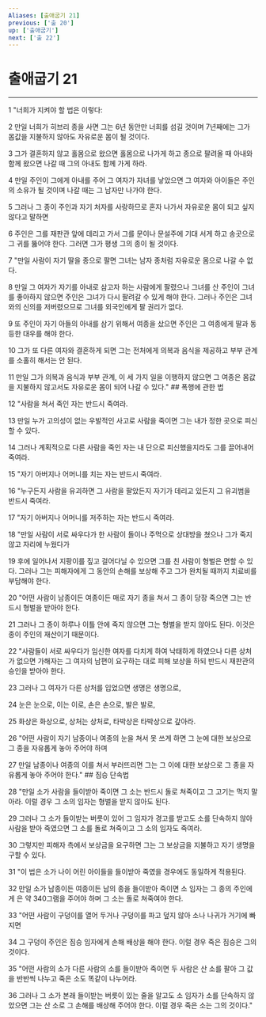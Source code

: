 ```yaml
---
Aliases: [출애굽기 21]
previous: ['출 20']
up: ['출애굽기']
next: ['출 22']
---
```

# 출애굽기 21

***


1 "너희가 지켜야 할 법은 이렇다: 

2 만일 너희가 히브리 종을 사면 그는 6년 동안만 너희를 섬길 것이며 7년째에는 그가 몸값을 지불하지 않아도 자유로운 몸이 될 것이다. 

3 그가 결혼하지 않고 홀몸으로 왔으면 홀몸으로 나가게 하고 종으로 팔려올 때 아내와 함께 왔으면 나갈 때 그의 아내도 함께 가게 하라. 

4 만일 주인이 그에게 아내를 주어 그 여자가 자녀를 낳았으면 그 여자와 아이들은 주인의 소유가 될 것이며 나갈 때는 그 남자만 나가야 한다. 

5 그러나 그 종이 주인과 자기 처자를 사랑하므로 혼자 나가서 자유로운 몸이 되고 싶지 않다고 말하면 

6 주인은 그를 재판관 앞에 데리고 가서 그를 문이나 문설주에 기대 서게 하고 송곳으로 그 귀를 뚫어야 한다. 그러면 그가 평생 그의 종이 될 것이다. 

7 "만일 사람이 자기 딸을 종으로 팔면 그녀는 남자 종처럼 자유로운 몸으로 나갈 수 없다. 

8 만일 그 여자가 자기를 아내로 삼고자 하는 사람에게 팔렸으나 그녀를 산 주인이 그녀를 좋아하지 않으면 주인은 그녀가 다시 팔려갈 수 있게 해야 한다. 그러나 주인은 그녀와의 신의를 저버렸으므로 그녀를 외국인에게 팔 권리가 없다. 

9 또 주인이 자기 아들의 아내를 삼기 위해서 여종을 샀으면 주인은 그 여종에게 딸과 동등한 대우를 해야 한다. 

10 그가 또 다른 여자와 결혼하게 되면 그는 전처에게 의복과 음식을 제공하고 부부 관계를 소홀히 해서는 안 된다. 

11 만일 그가 의복과 음식과 부부 관계, 이 세 가지 일을 이행하지 않으면 그 여종은 몸값을 지불하지 않고서도 자유로운 몸이 되어 나갈 수 있다." ## 폭행에 관한 법 

12 "사람을 쳐서 죽인 자는 반드시 죽여라. 

13 만일 누가 고의성이 없는 우발적인 사고로 사람을 죽이면 그는 내가 정한 곳으로 피신할 수 있다. 

14 그러나 계획적으로 다른 사람을 죽인 자는 내 단으로 피신했을지라도 그를 끌어내어 죽여라. 

15 "자기 아버지나 어머니를 치는 자는 반드시 죽여라. 

16 "누구든지 사람을 유괴하면 그 사람을 팔았든지 자기가 데리고 있든지 그 유괴범을 반드시 죽여라. 

17 "자기 아버지나 어머니를 저주하는 자는 반드시 죽여라. 

18 "만일 사람이 서로 싸우다가 한 사람이 돌이나 주먹으로 상대방을 쳤으나 그가 죽지 않고 자리에 누웠다가 

19 후에 일어나서 지팡이를 짚고 걸어다닐 수 있으면 그를 친 사람이 형벌은 면할 수 있다. 그러나 그는 피해자에게 그 동안의 손해를 보상해 주고 그가 완치될 때까지 치료비를 부담해야 한다. 

20 "어떤 사람이 남종이든 여종이든 매로 자기 종을 쳐서 그 종이 당장 죽으면 그는 반드시 형벌을 받아야 한다. 

21 그러나 그 종이 하루나 이틀 안에 죽지 않으면 그는 형벌을 받지 않아도 된다. 이것은 종이 주인의 재산이기 때문이다. 

22 "사람들이 서로 싸우다가 임신한 여자를 다치게 하여 낙태하게 하였으나 다른 상처가 없으면 가해자는 그 여자의 남편이 요구하는 대로 피해 보상을 하되 반드시 재판관의 승인을 받아야 한다. 

23 그러나 그 여자가 다른 상처를 입었으면 생명은 생명으로, 

24 눈은 눈으로, 이는 이로, 손은 손으로, 발은 발로, 

25 화상은 화상으로, 상처는 상처로, 타박상은 타박상으로 갚아라. 

26 "어떤 사람이 자기 남종이나 여종의 눈을 쳐서 못 쓰게 하면 그 눈에 대한 보상으로 그 종을 자유롭게 놓아 주어야 하며 

27 만일 남종이나 여종의 이를 쳐서 부러뜨리면 그는 그 이에 대한 보상으로 그 종을 자유롭게 놓아 주어야 한다." ## 짐승 단속법 

28 "만일 소가 사람을 들이받아 죽이면 그 소는 반드시 돌로 쳐죽이고 그 고기는 먹지 말아라. 이럴 경우 그 소의 임자는 형벌을 받지 않아도 된다. 

29 그러나 그 소가 들이받는 버릇이 있어 그 임자가 경고를 받고도 소를 단속하지 않아 사람을 받아 죽였으면 그 소를 돌로 쳐죽이고 그 소의 임자도 죽여라. 

30 그렇지만 피해자 측에서 보상금을 요구하면 그는 그 보상금을 지불하고 자기 생명을 구할 수 있다. 

31 "이 법은 소가 나이 어린 아이들을 들이받아 죽였을 경우에도 동일하게 적용된다. 

32 만일 소가 남종이든 여종이든 남의 종을 들이받아 죽이면 소 임자는 그 종의 주인에게 은 약 340그램을 주어야 하며 그 소는 돌로 쳐죽여야 한다. 

33 "어떤 사람이 구덩이를 열어 두거나 구덩이를 파고 덮지 않아 소나 나귀가 거기에 빠지면 

34 그 구덩이 주인은 짐승 임자에게 손해 배상을 해야 한다. 이럴 경우 죽은 짐승은 그의 것이다. 

35 "어떤 사람의 소가 다른 사람의 소를 들이받아 죽이면 두 사람은 산 소를 팔아 그 값을 반반씩 나누고 죽은 소도 똑같이 나누어라. 

36 그러나 그 소가 본래 들이받는 버릇이 있는 줄을 알고도 소 임자가 소를 단속하지 않았으면 그는 산 소로 그 손해를 배상해 주어야 한다. 이럴 경우 죽은 소는 그의 것이다."
